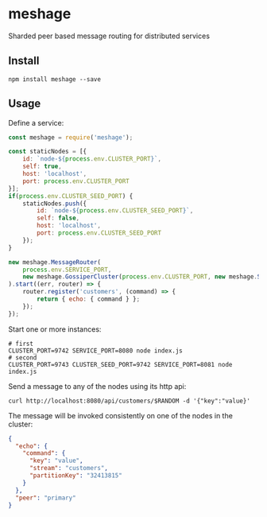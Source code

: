 # meshage

Sharded peer based message routing for distributed services

## Install

```shell
npm install meshage --save
```

## Usage

Define a service:

```javascript
const meshage = require('meshage');

const staticNodes = [{
    id: `node-${process.env.CLUSTER_PORT}`,
    self: true,
    host: 'localhost',
    port: process.env.CLUSTER_PORT
}];
if(process.env.CLUSTER_SEED_PORT) {
    staticNodes.push({
        id: `node-${process.env.CLUSTER_SEED_PORT}`,
        self: false,
        host: 'localhost',
        port: process.env.CLUSTER_SEED_PORT
    });
}

new meshage.MessageRouter(
    process.env.SERVICE_PORT,
    new meshage.GossiperCluster(process.env.CLUSTER_PORT, new meshage.StaticPeerProvider(staticNodes))
).start((err, router) => {
    router.register('customers', (command) => {
        return { echo: { command } };
    });
});
```

Start one or more instances:

```shell
# first
CLUSTER_PORT=9742 SERVICE_PORT=8080 node index.js
# second
CLUSTER_PORT=9743 CLUSTER_SEED_PORT=9742 SERVICE_PORT=8081 node index.js
```

Send a message to any of the nodes using its http api:

```shell
curl http://localhost:8080/api/customers/$RANDOM -d '{"key":"value}'
```

The message will be invoked consistently on one of the nodes in the cluster:

```json
{
  "echo": {
    "command": {
      "key": "value",
      "stream": "customers",
      "partitionKey": "32413815"
    }
  },
  "peer": "primary"
}
```